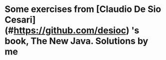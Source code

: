 # Some exercises from [Claudio De Sio Cesari] (#https://github.com/desioc) 's book, The New Java. Solutions by me
